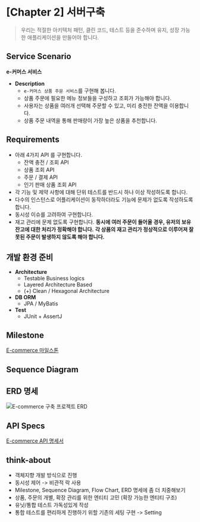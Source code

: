 [Chapter 2] 서버구축
===========================

> 우리는 적절한 아키텍처 패턴, 클린 코드, 테스트 등을 준수하며 유지, 성장 가능한 애플리케이션을 만들어야 합니다.

Service Scenario
----------------
**e-커머스 서비스**
- **Description**
  - `e-커머스 상품 주문 서비스`를 구현해 봅니다.
  - 상품 주문에 필요한 메뉴 정보들을 구성하고 조회가 가능해야 합니다.
  - 사용자는 상품을 여러개 선택해 주문할 수 있고, 미리 충전한 잔액을 이용합니다.
  - 상품 주문 내역을 통해 판매량이 가장 높은 상품을 추천합니다.

Requirements
------------
* 아래 4가지 API 를 구현합니다.
  + 잔액 충전 / 조회 API
  + 상품 조회 API
  + 주문 / 결제 API
  + 인기 판매 상품 조회 API
* 각 기능 및 제약 사항에 대해 단위 테스트를 반드시 하나 이상 작성하도록 합니다.
* 다수의 인스턴스로 어플리케이션이 동작하더라도 기능에 문제가 없도록 작성하도록 합니다.
* 동시성 이슈를 고려하여 구현합니다.
* 재고 관리에 문제 없도록 구현합니다.
**동시에 여러 주문이 들어올 경우, 유저의 보유 잔고에 대한 처리가 정확해야 합니다.**
**각 상품의 재고 관리가 정상적으로 이루어져 잘못된 주문이 발생하지 않도록 해야 합니다.**

개발 환경 준비
--------------
- **Architecture**
    - Testable Business logics
    - Layered Architecture Based
    - (+) Clean / Hexagonal Architecture
- **DB ORM**
    - JPA / MyBatis
- **Test**
    - JUnit + AssertJ

Milestone
----------
[E-commerce 마일스톤](https://github.com/users/yjchoigit/projects/4/views/1)


Sequence Diagram
------------


ERD 명세
------
![E-commerce 구축 프로젝트 ERD](https://github.com/yjchoigit/hhplus_week3/assets/71246526/566fba4f-0675-484a-a25c-d26ceabb5d07)


API Specs
---------
[E-commerce API 명세서](https://yj16.notion.site/E-commerce-API-68acc56110924827bbd26273a9ba84a2)

think-about
---
* 객체지향 개발 방식으로 진행
* 동시성 제어 -> 비관적 락 사용
* Milestone, Sequence Diagram, Flow Chart, ERD 명세에 좀 더 치중해보기
* 상품, 주문의 개별, 확장 관리를 위한 엔티티 고민 (확장 가능한 엔티티 구조)
* 유닛/통합 테스트 가독성있게 작성
* 통합 테스트를 편리하게 진행하기 위할 기존의 세팅 구현 -> Setting
